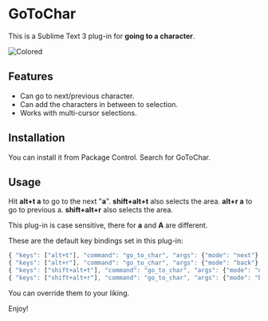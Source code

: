 # GoToChar

This is a Sublime Text 3 plug-in for **going to a character**.

![Colored](http://i.imgur.com/bAA4Bkw.gif)

## Features

* Can go to next/previous character.
* Can add the characters in between to selection.
* Works with multi-cursor selections.

## Installation

You can install it from Package Control. Search for GoToChar.

## Usage

Hit **alt+t a** to go to the next "**a**". **shift+alt+t** also selects the area.
**alt+r a** to go to previous a. **shift+alt+r** also selects the area.

This plug-in is case sensitive, there for **a** and **A** are different.

These are the default key bindings set in this plug-in:

```javascript
{ "keys": ["alt+t"], "command": "go_to_char", "args": {"mode": "next"} },
{ "keys": ["alt+r"], "command": "go_to_char", "args": {"mode": "back"} },
{ "keys": ["shift+alt+t"], "command": "go_to_char", "args": {"mode": "next", "select": true} },
{ "keys": ["shift+alt+r"], "command": "go_to_char", "args": {"mode": "back", "select": true} },
```

You can override them to your liking.

Enjoy!
